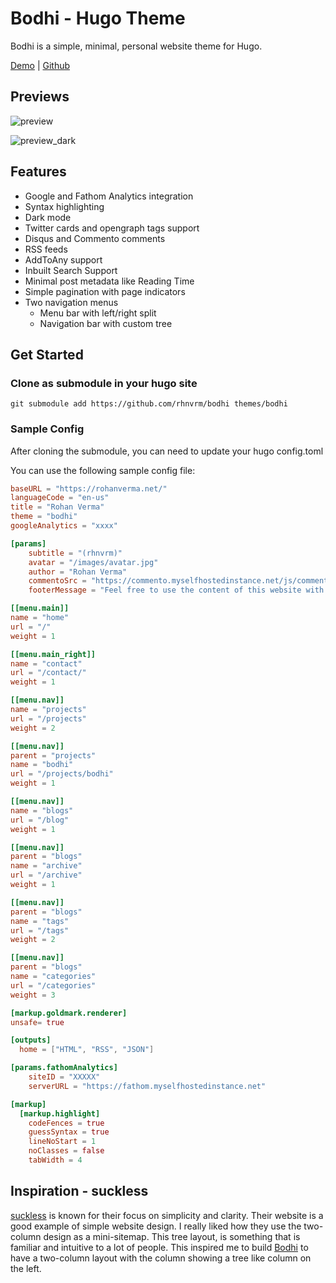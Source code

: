 # Bodhi - Hugo Theme

Bodhi is a simple, minimal, personal website theme for Hugo.

[Demo](https://themes.gohugo.io//theme/bodhi/blog) | [Github](https://github.com/rhnvrm/bodhi)

## Previews

![preview](https://rohanverma.net/projects/bodhi/preview.png)

![preview_dark](https://rohanverma.net/projects/bodhi/preview_dark.png)

## Features

- Google and Fathom Analytics integration
- Syntax highlighting
- Dark mode
- Twitter cards and opengraph tags support
- Disqus and Commento comments
- RSS feeds
- AddToAny support
- Inbuilt Search Support
- Minimal post metadata like Reading Time
- Simple pagination with page indicators
- Two navigation menus
  - Menu bar with left/right split
  - Navigation bar with custom tree
  
## Get Started

### Clone as submodule in your hugo site

```
git submodule add https://github.com/rhnvrm/bodhi themes/bodhi
```

### Sample Config

After cloning the submodule, you can need to update your hugo config.toml

You can use the following sample config file:

```toml
baseURL = "https://rohanverma.net/"
languageCode = "en-us"
title = "Rohan Verma"
theme = "bodhi"
googleAnalytics = "xxxx"

[params]
    subtitle = "(rhnvrm)"
    avatar = "/images/avatar.jpg"
    author = "Rohan Verma"
    commentoSrc = "https://commento.myselfhostedinstance.net/js/commento.js"
    footerMessage = "Feel free to use the content of this website with appropriate attribution to the author."

[[menu.main]]
name = "home"
url = "/"
weight = 1

[[menu.main_right]]
name = "contact"
url = "/contact/"
weight = 1

[[menu.nav]]
name = "projects"
url = "/projects"
weight = 2

[[menu.nav]]
parent = "projects"
name = "bodhi"
url = "/projects/bodhi"
weight = 1

[[menu.nav]]
name = "blogs"
url = "/blog"
weight = 1

[[menu.nav]]
parent = "blogs"
name = "archive"
url = "/archive"
weight = 1

[[menu.nav]]
parent = "blogs"
name = "tags"
url = "/tags"
weight = 2

[[menu.nav]]
parent = "blogs"
name = "categories"
url = "/categories"
weight = 3

[markup.goldmark.renderer]
unsafe= true

[outputs]
  home = ["HTML", "RSS", "JSON"]

[params.fathomAnalytics]
    siteID = "XXXXX"
    serverURL = "https://fathom.myselfhostedinstance.net"

[markup]
  [markup.highlight]
    codeFences = true
    guessSyntax = true
    lineNoStart = 1
    noClasses = false
    tabWidth = 4
```

## Inspiration - suckless

[suckless](https://suckless.org) is known for their focus on simplicity and clarity. Their website is a good example of simple website design. I really liked how they use the two-column design as a mini-sitemap. This tree layout, is something that is familiar and intuitive to a lot of people. This inspired me to build [Bodhi](/projects/bodhi) to have a two-column layout with the column showing a tree like column on the left. 
